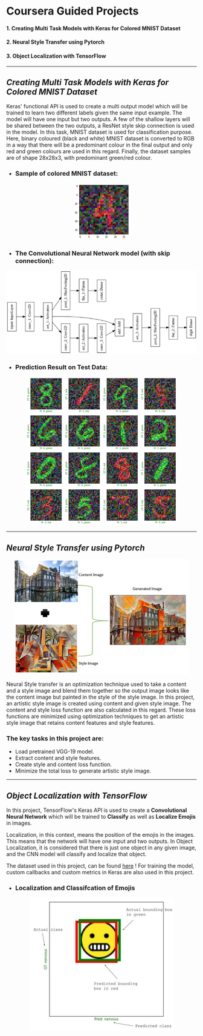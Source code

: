 # Coursera Guided Projects
#### 1. Creating Multi Task Models with Keras for Colored MNIST Dataset
#### 2. Neural Style Transfer using Pytorch
#### 3. Object Localization with TensorFlow
---------------------------------------------------------------------
## *Creating Multi Task Models with Keras for Colored MNIST Dataset*

Keras' functional API is used to create a multi output model which will be trained to learn two different labels given the same input example. The model will have one input but two outputs. A few of the shallow layers will be shared between the two outputs, a ResNet style skip connection is used in the model. In this task, MNIST dataset is used for classification purpose. Here, binary coloured (black and white) MNIST dataset is converted to RGB in a way that there will be a predominant colour in the final output and only red and green colours are used in this regard. Finally, the dataset samples are of shape 28x28x3, with predominant green/red colour.

- ### Sample of colored MNIST dataset:
<p align="center">
  <img src="Creating-Multi-Task-Models-with-Keras-for-Colored-MNIST-Dataset/images/data.png" />
</p>

- ### The Convolutional Neural Network model (with skip connection):
<p align="center">
  <img src="Creating-Multi-Task-Models-with-Keras-for-Colored-MNIST-Dataset/images/model.png" />
</p>

- ### Prediction Result on Test Data:
<p align="center">
  <img src="Creating-Multi-Task-Models-with-Keras-for-Colored-MNIST-Dataset/images/pred.png" />
</p>

------------------------------------------
## *Neural Style Transfer using Pytorch*
<p align="center">
  <img src="Neural-Style-Transfer-using-Pytorch/images/styled_img.jpg" />
</p>
Neural Style transfer is an optimization technique used to take a content and a style image and blend them together so the output image looks like the content image but painted in the style of the style image. 
In this project, an artistic style image is created using content and given style image. 
The content and style loss function are also calculated in this regard. These loss functions are minimized using optimization techniques to get an artistic style image that retains content features and style features.

### The key tasks in this project are:

- Load pretrained VGG-19 model.
- Extract content and style features.
- Create style and content loss function.
- Minimize the total loss to generate artistic style image.

-------------------------------------------
## *Object Localization with TensorFlow*
In this  project, TensorFlow's Keras API is used to create a **Convolutional Neural Network** which will be trained to **Classify** as well as **Localize Emojis** in images. 

Localization, in this context, means the position of the emojis in the images. This means that the network will have one input and two outputs. In Object Localization, it is considered that there is just one object in any given image, and the CNN model will classify and localize that object. 

The dataset used in this project, can be found [here](https://github.com/hfg-gmuend/openmoji/releases/latest/download/openmoji-72x72-color.zip) !
For training the model, custom callbacks and custom metrics in Keras are also used in this project. 
- ### Localization and Classifcation of Emojis
 <p align="center">
  <img src="Object-Localization-using-Tensorflow/images/localization.jpg" />
</p>
